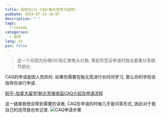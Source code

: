 ```yaml
---
title: 润加记(3)-CAQ(魁北克学习证明)
pubDate: 2024-07-14 10:07
description: " "
tags:
  - Canada
categories:
  - 留学
lang: zh
pin: false
---
```

> 这一个月因为办理GIC和汇款焦头烂额, 等到写签证申请时我会着重分享细节部分.

CAQ的申请是因人而异的. 如果你需要在魁北克进行长时间学习, 那么你的学校会指导你进行申请.

[知乎-加拿大留学|魁北克接收函CAQ介绍及申请流程](https://zhuanlan.zhihu.com/p/446752884)

这一链接我想会帮到需要的读者, CAQ在申请的时候几乎是问答形式, 因此对于我自己的选项我也有记录.
![CAQ申请步骤](https://r2.asyncx.top/2024/07/14/202407141105824.webp)